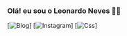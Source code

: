 ### Olá! eu sou o Leonardo Neves ✌🏼
[![Blog](https://img.shields.io/website-up-down-green-red/http/monip.org.svg)]
[![Instagram](https://img.shields.io/badge/Instagram-E4405F?style=for-the-badge&logo=instagram&logoColor=white)]
[![Css](https://img.shields.io/badge/CSS-239120?&style=for-the-badge&logo=css3&logoColor=white)]
